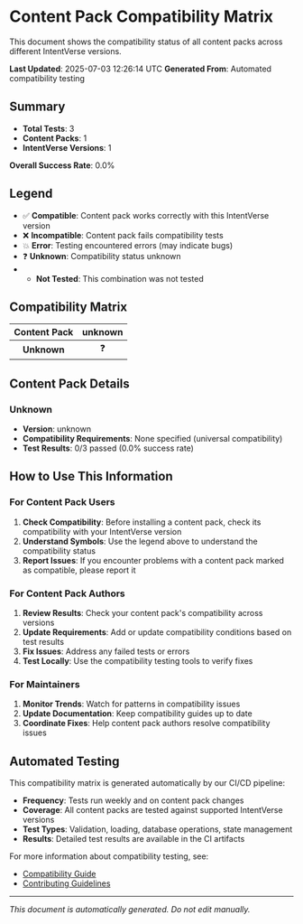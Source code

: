 # Content Pack Compatibility Matrix

This document shows the compatibility status of all content packs across different IntentVerse versions.

**Last Updated**: 2025-07-03 12:26:14 UTC
**Generated From**: Automated compatibility testing

## Summary

- **Total Tests**: 3
- **Content Packs**: 1
- **IntentVerse Versions**: 1

**Overall Success Rate**: 0.0%

## Legend

- ✅ **Compatible**: Content pack works correctly with this IntentVerse version
- ❌ **Incompatible**: Content pack fails compatibility tests
- 💥 **Error**: Testing encountered errors (may indicate bugs)
- ❓ **Unknown**: Compatibility status unknown
- - **Not Tested**: This combination was not tested

## Compatibility Matrix

| Content Pack | **unknown** |
| :---: | :---: |
| **Unknown** | ❓ |

## Content Pack Details

### Unknown

- **Version**: unknown
- **Compatibility Requirements**: None specified (universal compatibility)
- **Test Results**: 0/3 passed (0.0% success rate)

## How to Use This Information

### For Content Pack Users

1. **Check Compatibility**: Before installing a content pack, check its compatibility with your IntentVerse version
2. **Understand Symbols**: Use the legend above to understand the compatibility status
3. **Report Issues**: If you encounter problems with a content pack marked as compatible, please report it

### For Content Pack Authors

1. **Review Results**: Check your content pack's compatibility across versions
2. **Update Requirements**: Add or update compatibility conditions based on test results
3. **Fix Issues**: Address any failed tests or errors
4. **Test Locally**: Use the compatibility testing tools to verify fixes

### For Maintainers

1. **Monitor Trends**: Watch for patterns in compatibility issues
2. **Update Documentation**: Keep compatibility guides up to date
3. **Coordinate Fixes**: Help content pack authors resolve compatibility issues

## Automated Testing

This compatibility matrix is generated automatically by our CI/CD pipeline:

- **Frequency**: Tests run weekly and on content pack changes
- **Coverage**: All content packs are tested against supported IntentVerse versions
- **Test Types**: Validation, loading, database operations, state management
- **Results**: Detailed test results are available in the CI artifacts

For more information about compatibility testing, see:
- [Compatibility Guide](COMPATIBILITY-GUIDE.md)
- [Contributing Guidelines](../CONTRIBUTING.md)

---

*This document is automatically generated. Do not edit manually.*

